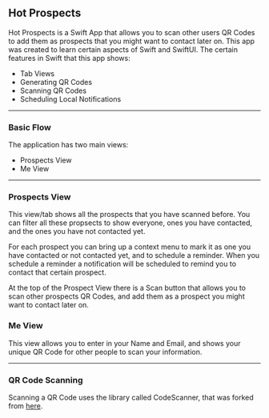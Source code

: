 ## Hot Prospects

Hot Prospects is a Swift App that allows you to scan other users QR Codes to add them as prospects that you might want to contact later on. This app was created to learn certain aspects of Swift and SwiftUI. The certain features in Swift that this app shows:

* Tab Views
* Generating QR Codes
* Scanning QR Codes
* Scheduling Local Notifications

---

### Basic Flow

The application has two main views:

* Prospects View
* Me View

---

### Prospects View
This view/tab shows all the prospects that you have scanned before. You can filter all these propsects to show everyone, ones you have contacted, and the ones you have not contacted yet. 

For each prospect you can bring up a context menu to mark it as one you have contacted or not contacted yet, and to schedule a reminder. When you schedule a reminder a notification will be scheduled to remind you to contact that certain prospect.

At the top of the Prospect View there is a Scan button that allows you to scan other prospects QR Codes, and add them as a prospect you might want to contact later on.

### Me View
This view allows you to enter in your Name and Email, and shows your unique QR Code for other people to scan your information.

---

### QR Code Scanning

Scanning a QR Code uses the library called CodeScanner, that was forked from [here](https://github.com/twostraws/CodeScanner). 